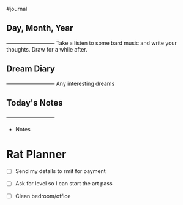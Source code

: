 #journal 

## Day, Month, Year
—————————
Take a listen to some bard music and write your thoughts. Draw for a while after.

## Dream Diary
—————————
Any interesting dreams

## Today's Notes
—————————
- Notes

# Rat Planner
- [ ] Send my details to rmit for payment
- [ ] Ask for level so I can start the art pass
- [ ] Clean bedroom/office






